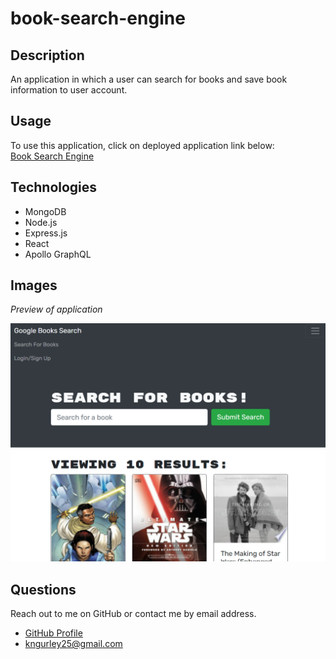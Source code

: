 # book-search-engine

## Description
An application in which a user can search for books and save book information to user account. 

## Usage
To use this application, click on deployed application link below:  
[Book Search Engine](https://sleepy-fjord-22801.herokuapp.com/)

## Technologies
- MongoDB
- Node.js
- Express.js
- React
- Apollo GraphQL

## Images
*Preview of application*

![Application User Interface](./client/public/images/preview.png)

## Questions
Reach out to me on GitHub or contact me by email address.  
- [GitHub Profile](https://github.com/kngurley25)  
- kngurley25@gmail.com
